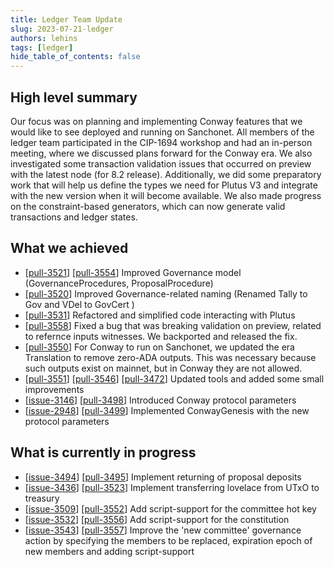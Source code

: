```yaml
---
title: Ledger Team Update
slug: 2023-07-21-ledger
authors: lehins
tags: [ledger]
hide_table_of_contents: false
---
```


## High level summary

Our focus was on planning and implementing Conway features that we would like to see deployed and running on Sanchonet. 
All members of the ledger team participated in the CIP-1694 workshop and had an in-person meeting, where we discussed plans forward for the Conway era.
We also investigated some transaction validation issues that occurred on preview with the latest node (for 8.2 release).
Additionally, we did some preparatory work that will help us define the types we need for Plutus V3 and integrate with the new version when it will become available.
We also made progress on the constraint-based generators, which can now generate valid transactions and ledger states. 

## What we achieved 

* [[pull-3521]] [[pull-3554]] Improved Governance model (GovernanceProcedures, ProposalProcedure)
* [[pull-3520]] Improved Governance-related naming (Renamed Tally to Gov and VDel to GovCert ) 
* [[pull-3531]] Refactored and simplified code interacting with Plutus
* [[pull-3558]] Fixed a bug that was breaking validation on preview, related to refernce inputs witnesses. We backported and released the fix. 
* [[pull-3550]] For Conway to run on Sanchonet, we updated the era Translation to remove zero-ADA outputs. This was necessary because such outputs exist on mainnet, but in Conway they are not allowed.
* [[pull-3551]] [[pull-3546]] [[pull-3472]] Updated tools and added some small improvements 
* [[issue-3146]] [[pull-3498]] Introduced Conway protocol parameters 
* [[issue-2948]] [[pull-3499]] Implemented ConwayGenesis with the new protocol parameters

## What is currently in progress

* [[issue-3494]] [[pull-3495]] Implement returning of proposal deposits
* [[issue-3436]] [[pull-3523]] Implement transferring lovelace from UTxO to treasury
* [[issue-3509]] [[pull-3552]] Add script-support for the committee hot key
* [[issue-3532]] [[pull-3556]] Add script-support for the constitution
* [[issue-3543]] [[pull-3557]] Improve the 'new committee' governance action by specifying the members to be replaced, expiration epoch of new members and adding script-support


[pull-3521]: https://github.com/input-output-hk/cardano-ledger/pull/3521
[pull-3554]: https://github.com/input-output-hk/cardano-ledger/pull/3554
[pull-3520]: https://github.com/input-output-hk/cardano-ledger/pull/3520
[pull-3531]: https://github.com/input-output-hk/cardano-ledger/pull/3531
[pull-3558]: https://github.com/input-output-hk/cardano-ledger/pull/3558
[pull-3550]: https://github.com/input-output-hk/cardano-ledger/pull/3550
[pull-3551]: https://github.com/input-output-hk/cardano-ledger/pull/3551
[pull-3546]: https://github.com/input-output-hk/cardano-ledger/pull/3546
[pull-3472]: https://github.com/input-output-hk/cardano-ledger/pull/3472
[pull-3498]: https://github.com/input-output-hk/cardano-ledger/pull/3498
[pull-3499]: https://github.com/input-output-hk/cardano-ledger/pull/3499
[pull-3495]: https://github.com/input-output-hk/cardano-ledger/pull/3495 
[pull-3523]: https://github.com/input-output-hk/cardano-ledger/pull/3523
[pull-3552]: https://github.com/input-output-hk/cardano-ledger/pull/3552
[pull-3556]: https://github.com/input-output-hk/cardano-ledger/pull/3556
[pull-3557]: https://github.com/input-output-hk/cardano-ledger/pull/3557 
[issue-3494]: https://github.com/input-output-hk/cardano-ledger/issues/3494
[issue-2948]: https://github.com/input-output-hk/cardano-ledger/issues/2948
[issue-3436]: https://github.com/input-output-hk/cardano-ledger/issues/3436
[issue-3532]: https://github.com/input-output-hk/cardano-ledger/issues/3532
[issue-3509]: https://github.com/input-output-hk/cardano-ledger/issues/3509
[issue-3146]: https://github.com/input-output-hk/cardano-ledger/issues/3146
[issue-3543]: https://github.com/input-output-hk/cardano-ledger/issues/3543